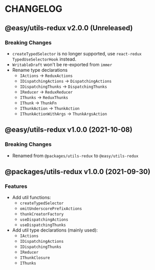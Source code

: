 # CHANGELOG
## @easy/utils-redux v2.0.0 (Unreleased)
### Breaking Changes

- `createTypedSelector` is no longer supported, use `react-redux` `TypedUseSelectorHook` instead.
- `WritableDraft` won't be re-exported from `immer`
- Rename type declarations
  - `IActions`                -> `ReduxActions`
  - `IDispatchingActions`     -> `DispatchingActions`
  - `IDispatchingThunks`      -> `DispatchingThunks`
  - `IReducer`                -> `ReduxReducer`
  - `IThunks`                 -> `ReduxThunks`
  - `IThunk`                  -> `ThunkFn`
  - `IThunkAction`            -> `ThunkAction`
  - `IThunkActionWithArgs`    -> `ThunkArgsAction`

## @easy/utils-redux v1.0.0 (2021-10-08)
### Breaking Changes

- Renamed from `@packages/utils-redux` to `@easy/utils-redux`

## @packages/utils-redux v1.0.0 (2021-09-30)
### Features

- Add util functions:
  - `createTypedSelector`
  - `omitUnderscorePrefixActions`
  - `thunkCreatorFactory`
  - `useDispatchingActions`
  - `useDispatchingThunks`
- Add util type declarations (mainly used):
  - `IActions`
  - `IDispatchingActions`
  - `IDispatchingThunks`
  - `IReducer`
  - `IThunkClosure`
  - `IThunks`
